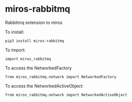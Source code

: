 # miros-rabbitmq

Rabbitmq extension to miros

To install:

    pip3 install miros-rabbitmq

To import:

    import miros_rabbitmq


To access the NetworkedFactory

    from miros_rabbitmq.network import NetworkedFactory  

To access the NetworkedActiveObject:

    from miros_rabbitmq.network import NetworkedActiveObject


